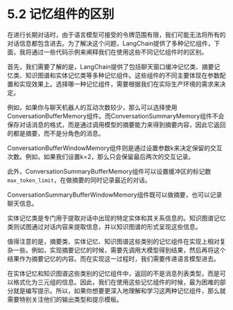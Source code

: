 # 5.2 记忆组件的区别

在进行长期对话时，由于语言模型可接受的令牌范围有限，我们可能无法将所有的对话信息都包含进去。为了解决这个问题，LangChain提供了多种记忆组件，下面，我将通过一些代码示例来阐释我们在使用这些不同记忆组件时的区别。

首先，我们需要了解的是，LangChain提供了包括聊天窗口缓冲记忆类、摘要记忆类、知识图谱和实体记忆类等多种记忆组件。这些组件的不同主要体现在参数配置和实现效果上。选择哪一种记忆组件，需要根据我们在实际生产环境的需求来决定。

例如，如果你与聊天机器人的互动次数较少，那么可以选择使用ConversationBufferMemory组件。而ConversationSummaryMemory组件不会保存对话消息的格式，而是通过调用模型的摘要能力来得到摘要内容，因此它返回的都是摘要，而不是分角色的消息。

ConversationBufferWindowMemory组件则是通过设置参数k来决定保留的交互次数。例如，如果我们设置k=2，那么只会保留最后两次的交互记录。

此外，ConversationSummaryBufferMemory组件可以设置缓冲区的标记数`max_token_limit`，在做摘要的同时记录最近的对话。

ConversationSummaryBufferWindowMemory组件既可以做摘要，也可以记录聊天信息。

实体记忆类是专门用于提取对话中出现的特定实体和其关系信息的。知识图谱记忆类则试图通过对话内容来提取信息，并以知识图谱的形式呈现这些信息。

值得注意的是，摘要类、实体记忆、知识图谱这些类别的记忆组件在实现上相对复杂一些。例如，实现摘要记忆的时候，需要先调用大模型得到结果，然后再将这个结果作为摘要记忆的内容。而在实现这一过程时，我们需要传递语言模型进去。

在实体记忆和知识图谱这些类别的记忆组件中，返回的不是消息列表类型，而是可以格式化为三元组的信息。因此，我们在使用这些记忆组件的时候，最为困难的部分就是编写提示。所以，如果你想要更深入地理解和学习这两种记忆组件，那么就需要特别关注他们的输出类型和提示模板。